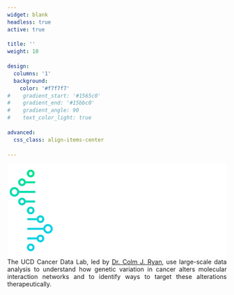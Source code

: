 ```yaml
---
widget: blank 
headless: true 
active: true

title: ''
weight: 10

design:
  columns: '1'
  background:
    color: '#f7f7f7'
#    gradient_start: '#1565c0'
#    gradient_end: '#15bbc0'
#    gradient_angle: 90
#    text_color_light: true

advanced:
  css_class: align-items-center
  
---
```


<div>
  <img id="logo" src="icon.png" style="margin: 0 0 0 15px; float: right;" />
  <p style="text-align: justify;">The UCD Cancer Data Lab, led by <a href="https://cancerdata.ucd.ie/author/colmjryan/"> Dr. Colm J. Ryan</a>, use large-scale data analysis to understand how genetic variation in cancer alters molecular interaction networks and to identify ways to target these alterations therapeutically.</p>
</div>

